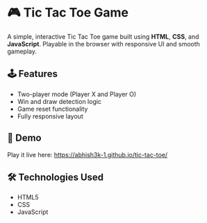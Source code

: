 # 🎮 Tic Tac Toe Game

A simple, interactive Tic Tac Toe game built using **HTML**, **CSS**, and **JavaScript**. Playable in the browser with responsive UI and smooth gameplay.

## 🕹️ Features

- Two-player mode (Player X and Player O)
- Win and draw detection logic
- Game reset functionality
- Fully responsive layout


## 🚀 Demo

Play it live here:  https://abhish3k-1.github.io/tic-tac-toe/

## 🛠️ Technologies Used

- HTML5
- CSS
- JavaScript


